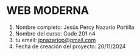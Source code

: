 # WEB MODERNA

1. Nombre completo: Jesús Percy Nazario Portilla
2. Nombre del curso: Code 201 n4
3. tu email: jpnazariop@gmail.com
4. Fecha de creación del proyecto: 20/11/2024

